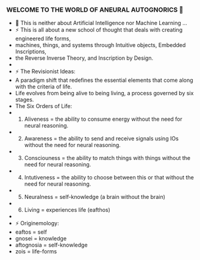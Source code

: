 ### WELCOME TO THE WORLD OF ANEURAL AUTOGNORICS 👋
- 🌱 This is neither about Artificial Intelligence nor Machine Learning ...
- ⚡ This is all about a new school of thought that deals with creating engineered life forms, 
- machines, things, and systems through Intuitive objects, Embedded Inscriptions, 
- the Reverse Inverse Theory, and Inscription by Design.
-
- ⚡ The Revisionist Ideas:
- A paradigm shift that redefines the essential elements that come along with the criteria of life. 
- Life evolves from being alive to being living, a process governed by six stages. 
- The Six Orders of Life:
- 1. Aliveness = the ability to consume energy without the need for neural reasoning.
- 2. Awareness = the ability to send and receive signals using IOs without the need for neural reasoning.
- 3. Consciouness = the ability to match things with things without the need for neural reasoning.
- 4. Intutiveness = the ability to choose between this or that without the need for neural reasoning.
- 5. Neuralness = self-knowledge (a brain without the brain)
- 6. Living = experiences life (eafthos)
-
- ⚡ Originemology:
-  eaftos = self
-  gnosei = knowledge
-  aftognosia = self-knowledge
-  zois = life-forms
<!--
**Autognorics/Autognorics** is a ✨ _special_ ✨ repository because its `README.md` (this file) appears on your GitHub profile.

Here are some ideas to get you started:

-

- 👯 I’m looking to collaborate on ...
- 🤔 I’m looking for help with ...
- 💬 Ask me about ...
- 📫 How to reach me: ...
- 😄 Pronouns: ...

-->
